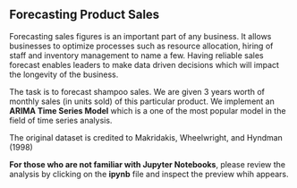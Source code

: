 ## Forecasting Product Sales 
Forecasting sales figures is an important part of any business. It allows businesses to optimize processes such as resource allocation, hiring of staff and inventory management to name a few. Having reliable sales forecast enables leaders to make data driven decisions which will impact the longevity of the business.

The task is to forecast shampoo sales. We are given 3 years worth of monthly sales (in units sold) of this particular product. We implement an **ARIMA Time Series Model** which is a one of the most popular model in the field of time series analysis.

The original dataset is credited to Makridakis, Wheelwright, and Hyndman (1998)

**For those who are not familiar with Jupyter Notebooks**, please review the analysis by clicking on the **ipynb** file and inspect the preview whih appears.
